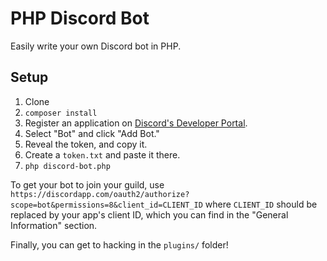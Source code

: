 # PHP Discord Bot

Easily write your own Discord bot in PHP.

## Setup

1. Clone
2. `composer install`
3. Register an application on [Discord's Developer Portal](https://discordapp.com/developers/applications/).
4. Select "Bot" and click "Add Bot."
5. Reveal the token, and copy it.
6. Create a `token.txt` and paste it there.
7. `php discord-bot.php`

To get your bot to join your guild, use `https://discordapp.com/oauth2/authorize?scope=bot&permissions=8&client_id=CLIENT_ID` where `CLIENT_ID` should be replaced by your app's client ID, which you can find in the "General Information" section.

Finally, you can get to hacking in the `plugins/` folder!
